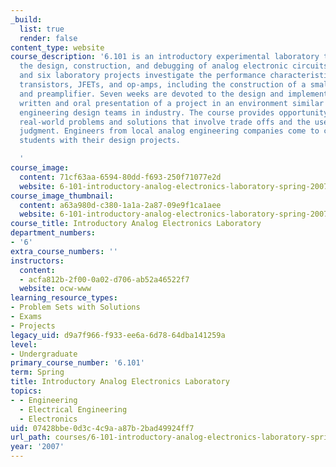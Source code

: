 ```yaml
---
_build:
  list: true
  render: false
content_type: website
course_description: '6.101 is an introductory experimental laboratory that explores
  the design, construction, and debugging of analog electronic circuits. Lectures
  and six laboratory projects investigate the performance characteristics of diodes,
  transistors, JFETs, and op-amps, including the construction of a small audio amplifier
  and preamplifier. Seven weeks are devoted to the design and implementation, and
  written and oral presentation of a project in an environment similar to that of
  engineering design teams in industry. The course provides opportunity to simulate
  real-world problems and solutions that involve trade offs and the use of engineering
  judgment. Engineers from local analog engineering companies come to campus to help
  students with their design projects.

  '
course_image:
  content: 71cf63aa-6594-80dd-f693-250f71077e2d
  website: 6-101-introductory-analog-electronics-laboratory-spring-2007
course_image_thumbnail:
  content: a63a980d-c380-1a1a-2a87-09e9f1ca1aee
  website: 6-101-introductory-analog-electronics-laboratory-spring-2007
course_title: Introductory Analog Electronics Laboratory
department_numbers:
- '6'
extra_course_numbers: ''
instructors:
  content:
  - acfa812b-2f00-0a02-d706-ab52a46522f7
  website: ocw-www
learning_resource_types:
- Problem Sets with Solutions
- Exams
- Projects
legacy_uid: d9a7f966-f933-ee6a-6d78-64dba141259a
level:
- Undergraduate
primary_course_number: '6.101'
term: Spring
title: Introductory Analog Electronics Laboratory
topics:
- - Engineering
  - Electrical Engineering
  - Electronics
uid: 07428bbe-0d3c-4c9a-a87b-2bad49924ff7
url_path: courses/6-101-introductory-analog-electronics-laboratory-spring-2007
year: '2007'
---
```

